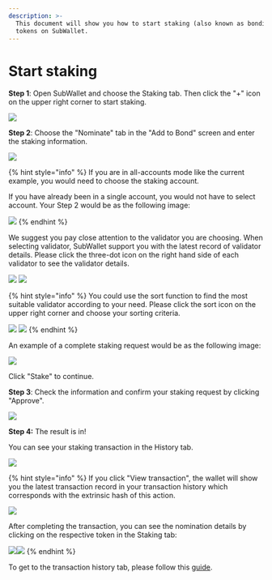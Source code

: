 ```yaml
---
description: >-
  This document will show you how to start staking (also known as bonding)
  tokens on SubWallet.
---
```


# Start staking

**Step 1**: Open SubWallet and choose the Staking tab. Then click the "+" icon on the upper right corner to start staking.&#x20;

![](<../../../.gitbook/assets/image (59) (1) (1) (1).png>)



**Step 2**: Choose the "Nominate" tab in the "Add to Bond" screen and enter the staking information.&#x20;

![](<../../../.gitbook/assets/image (166) (1).png>)

{% hint style="info" %}
If you are in all-accounts mode like the current example, you would need to choose the staking account.&#x20;

If you have already been in a single account, you would not have to select account. Your Step 2 would be as the following image:

![](<../../../.gitbook/assets/image (155) (1) (1) (1).png>)
{% endhint %}

We suggest you pay close attention to the validator you are choosing. When selecting validator, SubWallet support you with the latest record of validator details. Please click the three-dot icon on the right hand side of each validator to see the validator details.

![](<../../../.gitbook/assets/image (387).png>) ![](<../../../.gitbook/assets/image (388).png>)

{% hint style="info" %}
You could use the sort function to find the most suitable validator according to your need. Please click the sort icon on the upper right corner and choose your sorting criteria.&#x20;

![](<../../../.gitbook/assets/image (167) (1).png>) ![](<../../../.gitbook/assets/image (390).png>)
{% endhint %}

An example of a complete staking request would be as the following image:

![](<../../../.gitbook/assets/image (154) (2).png>)

Click "Stake" to continue.



**Step 3**: Check the information and confirm your staking request by clicking "Approve".&#x20;

![](<../../../.gitbook/assets/image (164) (1) (2) (1).png>)



**Step 4:** The result is in!

You can see your staking transaction in the History tab.

![](<../../../.gitbook/assets/image (172) (2).png>)

{% hint style="info" %}
If you click "View transaction", the wallet will show you the latest transaction record in your transaction history which corresponds with the extrinsic hash of this action.&#x20;

![](<../../../.gitbook/assets/image (393).png>)

After completing the transaction, you can see the nomination details by clicking on the respective token in the Staking tab:

![](<../../../.gitbook/assets/image (73) (1) (1).png>)![](<../../../.gitbook/assets/image (74) (1) (1).png>)
{% endhint %}

To get to the transaction history tab, please follow this [guide](../../view-transaction-history.md).

